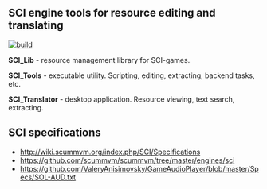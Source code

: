## SCI engine tools for resource editing and translating

[![build](https://github.com/deadman2000/sci_tools/actions/workflows/build.yml/badge.svg)](https://github.com/deadman2000/sci_tools/actions/workflows/build.yml)

**SCI_Lib** - resource management library for SCI-games. 

**SCI_Tools** - executable utility. Scripting, editing, extracting, backend tasks, etc.

**SCI_Translator** - desktop application. Resource viewing, text search, extracting.


## SCI specifications

- http://wiki.scummvm.org/index.php/SCI/Specifications
- https://github.com/scummvm/scummvm/tree/master/engines/sci
- https://github.com/ValeryAnisimovsky/GameAudioPlayer/blob/master/Specs/SOL-AUD.txt
